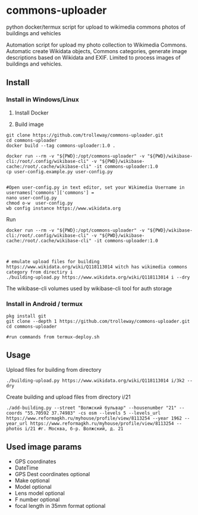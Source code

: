 # commons-uploader
python docker/termux script for upload to wikimedia commons photos of buildings and vehicles

Automation script for upload my photo collection to Wikimedia Commons. Automatic create Wikidata objects, Commons categories, generate image descriptions based on Wikidata and EXIF. 
Limited to process images of buildings and vehicles. 

## Install

### Install in Windows/Linux
1. Install Docker

2. Build image
```
git clone https://github.com/trolleway/commons-uploader.git
cd commons-uploader 
docker build --tag commons-uploader:1.0 .

docker run --rm -v "${PWD}:/opt/commons-uploader" -v "${PWD}/wikibase-cli:/root/.config/wikibase-cli" -v "${PWD}/wikibase-cache:/root/.cache/wikibase-cli" -it commons-uploader:1.0
cp user-config.example.py user-config.py 


#Open user-config.py in text editor, set your Wikimedia Username in usernames['commons']['commons'] = 
nano user-config.py
chmod o-w  user-config.py
wb config instance https://www.wikidata.org
```

Run
```
docker run --rm -v "${PWD}:/opt/commons-uploader" -v "${PWD}/wikibase-cli:/root/.config/wikibase-cli" -v "${PWD}/wikibase-cache:/root/.cache/wikibase-cli" -it commons-uploader:1.0



# emulate upload files for building https://www.wikidata.org/wiki/Q118113014 witch has wikimedia commons category from directiry i
./building-upload.py https://www.wikidata.org/wiki/Q118113014 i --dry
```
The wikibase-cli volumes used by wikibase-cli tool for auth storage

### Install in Android / termux

```
pkg install git
git clone --depth 1 https://github.com/trolleway/commons-uploader.git
cd commons-uploader 

#run commands from termux-deploy.sh
```


## Usage

Upload files for building from directory 
```
./building-upload.py https://www.wikidata.org/wiki/Q118113014 i/3k2 --dry
```

Create building and upload files from directory i/21
```
./add-building.py --street "Волжский бульвар" --housenumber "21" --coords "55.70592 37.74983" -cs osm --levels 5 --levels_url https://www.reformagkh.ru/myhouse/profile/view/8113254 --year 1962 --year_url https://www.reformagkh.ru/myhouse/profile/view/8113254 --photos i/21 #г. Москва, б-р. Волжский, д. 21
```

## Used image params

* GPS coordinates
* DateTime
* GPS Dest coordinates optional
* Make optional
* Model optional
* Lens model optional
* F number optional
* focal length in 35mm format optional




